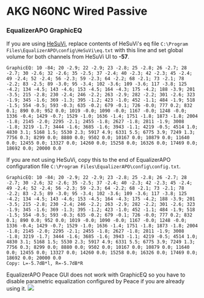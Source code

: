 # AKG N60NC Wired Passive
### EqualizerAPO GraphicEQ
If you are using [HeSuVi](https://sourceforge.net/projects/hesuvi/), replace contents of HeSuVi's eq file `C:\Program Files\EqualizerAPO\config\HeSuVi\eq.txt` with this line and set global volume for both channels from HeSuVi UI to **-57**.
```
GraphicEQ: 10 -84; 20 -2.9; 22 -2.9; 23 -2.8; 25 -2.8; 26 -2.7; 28 -2.7; 30 -2.6; 32 -2.6; 35 -2.5; 37 -2.4; 40 -2.3; 42 -2.3; 45 -2.4; 49 -2.4; 52 -2.4; 56 -2.3; 59 -2.3; 64 -2.2; 68 -2.1; 73 -2.1; 78 -2.2; 83 -2.5; 89 -3.0; 95 -3.4; 102 -3.6; 109 -3.6; 117 -3.8; 125 -4.2; 134 -4.5; 143 -4.6; 153 -4.5; 164 -4.3; 175 -4.2; 188 -3.9; 201 -3.5; 215 -2.8; 230 -2.4; 246 -2.2; 263 -2.9; 282 -2.2; 301 -2.6; 323 -1.9; 345 -1.6; 369 -1.3; 395 -1.2; 423 -1.0; 452 -1.1; 484 -1.9; 518 -1.5; 554 -0.5; 593 -0.3; 635 -0.2; 679 -0.1; 726 -0.0; 777 0.2; 832 0.1; 890 0.0; 952 0.0; 1019 -0.0; 1090 -0.0; 1167 -0.0; 1248 -0.0; 1336 -0.4; 1429 -0.7; 1529 -1.0; 1636 -1.4; 1751 -1.8; 1873 -1.8; 2004 -1.8; 2145 -2.0; 2295 -2.1; 2455 -1.8; 2627 -1.8; 2811 -1.9; 3008 -1.8; 3219 -1.7; 3444 -1.6; 3685 -1.6; 3943 -1.1; 4219 -0.5; 4514 1.0; 4830 3.1; 5168 1.5; 5530 2.3; 5917 4.9; 6331 5.5; 6775 3.9; 7249 1.3; 7756 0.3; 8299 0.0; 8880 0.0; 9502 0.0; 10167 0.0; 10879 0.0; 11640 0.0; 12455 0.0; 13327 0.0; 14260 0.0; 15258 0.0; 16326 0.0; 17469 0.0; 18692 0.0; 20000 0.0
```
If you are not using HeSuVi, copy this to the end of EqualizerAPO configuration file `C:\Program Files\EqualizerAPO\config\config.txt`.
```
GraphicEQ: 10 -84; 20 -2.9; 22 -2.9; 23 -2.8; 25 -2.8; 26 -2.7; 28 -2.7; 30 -2.6; 32 -2.6; 35 -2.5; 37 -2.4; 40 -2.3; 42 -2.3; 45 -2.4; 49 -2.4; 52 -2.4; 56 -2.3; 59 -2.3; 64 -2.2; 68 -2.1; 73 -2.1; 78 -2.2; 83 -2.5; 89 -3.0; 95 -3.4; 102 -3.6; 109 -3.6; 117 -3.8; 125 -4.2; 134 -4.5; 143 -4.6; 153 -4.5; 164 -4.3; 175 -4.2; 188 -3.9; 201 -3.5; 215 -2.8; 230 -2.4; 246 -2.2; 263 -2.9; 282 -2.2; 301 -2.6; 323 -1.9; 345 -1.6; 369 -1.3; 395 -1.2; 423 -1.0; 452 -1.1; 484 -1.9; 518 -1.5; 554 -0.5; 593 -0.3; 635 -0.2; 679 -0.1; 726 -0.0; 777 0.2; 832 0.1; 890 0.0; 952 0.0; 1019 -0.0; 1090 -0.0; 1167 -0.0; 1248 -0.0; 1336 -0.4; 1429 -0.7; 1529 -1.0; 1636 -1.4; 1751 -1.8; 1873 -1.8; 2004 -1.8; 2145 -2.0; 2295 -2.1; 2455 -1.8; 2627 -1.8; 2811 -1.9; 3008 -1.8; 3219 -1.7; 3444 -1.6; 3685 -1.6; 3943 -1.1; 4219 -0.5; 4514 1.0; 4830 3.1; 5168 1.5; 5530 2.3; 5917 4.9; 6331 5.5; 6775 3.9; 7249 1.3; 7756 0.3; 8299 0.0; 8880 0.0; 9502 0.0; 10167 0.0; 10879 0.0; 11640 0.0; 12455 0.0; 13327 0.0; 14260 0.0; 15258 0.0; 16326 0.0; 17469 0.0; 18692 0.0; 20000 0.0
Copy: L=-5.7dB*l, R=-5.7dB*R
```
EqualizerAPO Peace GUI does not work with GraphicEQ so you have to disable parametric equalization configured by Peace if you are already using it.
![](https://raw.githubusercontent.com/jaakkopasanen/AutoEq/master/results/SBAF-Serious/innerfidelity/onear/AKG%20N60NC%20Wired%20Passive/AKG%20N60NC%20Wired%20Passive.png)
